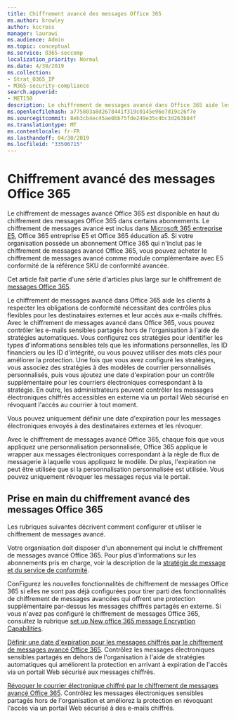 ```yaml
---
title: Chiffrement avancé des messages Office 365
ms.author: krowley
author: kccross
manager: laurawi
ms.audience: Admin
ms.topic: conceptual
ms.service: O365-seccomp
localization_priority: Normal
ms.date: 4/30/2019
ms.collection:
- Strat_O365_IP
- M365-security-compliance
search.appverid:
- MET150
description: Le chiffrement de messages avancé dans Office 365 aide les organisations à respecter leurs obligations de conformité en permettant aux administrateurs d'expirer et de révoquer l'accès par le biais d'un portail Web Office 365 à des e-mails chiffrés.
ms.openlocfilehash: a775803a8d2678441f319c0145e96e7d19c26f7e
ms.sourcegitcommit: 8eb3cb4ec45ae0bb75fde249e35c4bc3d263b84f
ms.translationtype: MT
ms.contentlocale: fr-FR
ms.lasthandoff: 04/30/2019
ms.locfileid: "33506715"
---
```

# <a name="office-365-advanced-message-encryption"></a>Chiffrement avancé des messages Office 365

Le chiffrement de messages avancé Office 365 est disponible en haut du chiffrement des messages Office 365 dans certains abonnements. Le chiffrement de messages avancé est inclus dans [Microsoft 365 entreprise E5](https://www.microsoft.com/microsoft-365/enterprise/home), Office 365 entreprise E5 et Office 365 éducation a5. Si votre organisation possède un abonnement Office 365 qui n'inclut pas le chiffrement de messages avancé Office 365, vous pouvez acheter le chiffrement de messages avancé comme module complémentaire avec E5 conformité de la référence SKU de conformité avancée.

Cet article fait partie d'une série d'articles plus large sur le chiffrement de [messages Office 365](ome.md).

Le chiffrement de messages avancé dans Office 365 aide les clients à respecter les obligations de conformité nécessitant des contrôles plus flexibles pour les destinataires externes et leur accès aux e-mails chiffrés. Avec le chiffrement de messages avancé dans Office 365, vous pouvez contrôler les e-mails sensibles partagés hors de l'organisation à l'aide de stratégies automatiques. Vous configurez ces stratégies pour identifier les types d'informations sensibles tels que les informations personnelles, les ID financiers ou les ID d'intégrité, ou vous pouvez utiliser des mots clés pour améliorer la protection. Une fois que vous avez configuré les stratégies, vous associez des stratégies à des modèles de courrier personnalisés personnalisés, puis vous ajoutez une date d'expiration pour un contrôle supplémentaire pour les courriers électroniques correspondant à la stratégie. En outre, les administrateurs peuvent contrôler les messages électroniques chiffrés accessibles en externe via un portail Web sécurisé en révoquant l'accès au courrier à tout moment.

Vous pouvez uniquement définir une date d'expiration pour les messages électroniques envoyés à des destinataires externes et les révoquer.

Avec le chiffrement de messages avancé Office 365, chaque fois que vous appliquez une personnalisation personnalisée, Office 365 applique le wrapper aux messages électroniques correspondant à la règle de flux de messagerie à laquelle vous appliquez le modèle. De plus, l'expiration ne peut être utilisée que si la personnalisation personnalisée est utilisée. Vous pouvez uniquement révoquer les messages reçus via le portail.

## <a name="get-started-with-office-365-advanced-message-encryption"></a>Prise en main du chiffrement avancé des messages Office 365

Les rubriques suivantes décrivent comment configurer et utiliser le chiffrement de messages avancé.

Votre organisation doit disposer d'un abonnement qui inclut le chiffrement de messages avancé Office 365. Pour plus d'informations sur les abonnements pris en charge, voir la description de la [stratégie de message et du service de conformité](https://docs.microsoft.com/en-us/office365/servicedescriptions/exchange-online-service-description/message-policy-and-compliance).

ConFigurez les nouvelles fonctionnalités de chiffrement de messages Office 365 si elles ne sont pas déjà configurées pour tirer parti des fonctionnalités de chiffrement de messages avancées qui offrent une protection supplémentaire par-dessus les messages chiffrés partagés en externe. Si vous n'avez pas configuré le chiffrement de messages Office 365, consultez la rubrique [set up New office 365 message Encryption Capabilities](set-up-new-message-encryption-capabilities.md).

[Définir une date d'expiration pour les messages chiffrés par le chiffrement de messages avancé Office 365](ome-advanced-expiration.md). Contrôlez les messages électroniques sensibles partagés en dehors de l'organisation à l'aide de stratégies automatiques qui améliorent la protection en arrivant à expiration de l'accès via un portail Web sécurisé aux messages chiffrés.

[Révoquer le courrier électronique chiffré par le chiffrement de messages avancé Office 365](revoke-ome-encrypted-mail.md). Contrôlez les messages électroniques sensibles partagés hors de l'organisation et améliorez la protection en révoquant l'accès via un portail Web sécurisé à des e-mails chiffrés.  
